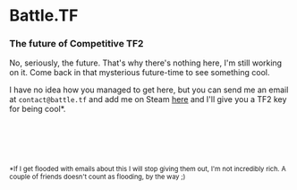 # Battle.TF
### The future of Competitive TF2
No, seriously, the future. That's why there's nothing here, I'm still working on it. Come back in that mysterious future-time to see something cool. 

I have no idea how you managed to get here, but you can send me an email at `contact@battle.tf` and add me on Steam [here](https://steamcommunity.com/id/CartConnoisseur) and I'll give you a TF2 key for being cool\*.

# &nbsp;

<sup>\*If I get flooded with emails about this I will stop giving them out, I'm not incredibly rich. A couple of friends doesn't count as flooding, by the way ;)</sup>
